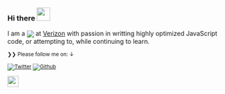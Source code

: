 ### Hi there <img src="https://media.giphy.com/media/hvRJCLFzcasrR4ia7z/giphy.gif" width="30px">

I am a <img align="center" src="https://img.shields.io/badge/Software-Engineer-brightgreen"/></a> at <a href="https://www.asurion.com/">Verizon</a> with passion in writting highly optimized JavaScript code, or attempting to, while continuing to learn.



<small>❯❯ Please follow me on: ↓</strong>



[![Twitter](https://img.shields.io/twitter/follow/skepticalnomad?label=%40skepticalnomad&style=social)][t] [![Github](https://img.shields.io/github/followers/xarfo?style=social&label=Follow)][g] 


[t]: https://twitter.com/skepticalnomad
[g]: https://github.com/xarfo

<a href="https://medium.com/@abdul.ahmad95"><img src="https://img.shields.io/badge/medium-%2312100E.svg?&style=for-the-badge&logo=medium&logoColor=white" height=25></a>
